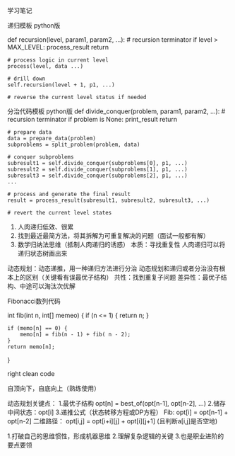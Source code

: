 学习笔记

递归模板 python版

def recursion(level, param1, param2, ...):
    # recursion terminator
    if level > MAX_LEVEL:
        process_result
        return

    # process logic in current level
    process(level, data ...)

    # drill down
    self.recursion(level + 1, p1, ...)

    # reverse the current level status if needed

分治代码模板 python版
def divide_conquer(problem, param1, param2, ...):
    # recursion terminator
    if problem is None:
        print_result
        return

    # prepare data 
    data = prepare_data(problem)
    subproblems = split_problem(problem, data)

    # conquer subproblems
    subresult1 = self.divide_conquer(subproblems[0], p1, ...)
    subresult2 = self.divide_conquer(subproblems[1], p1, ...)
    subresult3 = self.divide_conquer(subproblems[2], p1, ...)
    ...

    # process and generate the final result
    result = process_result(subresult1, subresult2, subresult3, ...)

    # revert the current level states

1. 人肉递归低效、很累
2. 找到最近最简方法，将其拆解为可重复解决的问题（面试一般都有解）
3. 数学归纳法思维（抵制人肉递归的诱惑）
本质：寻找重复性
人肉递归可以将递归状态树画出来

动态规划：动态递推，用一种递归方法进行分治
动态规划和递归或者分治没有根本上的区别（关键看有误最优子结构）
共性：找到重复子问题
差异性：最优子结构、中途可以淘汰次优解

Fibonacci数列代码

int fib(int n, int[] memeo) {
    if (n <= 1) {
        return n;
    }

    if (memo[n] == 0) {
        memo[n] = fib(n - 1) + fib( n - 2);
    }
    return memo[n];

}

right clean code

自顶向下，自底向上（熟练使用） 

动态规划关键点：
1.最优子结构 opt[n] = best_of(opt[n-1], opt[n-2], ...)
2.储存中间状态：opt[i]
3.递推公式（状态转移方程或DP方程）
Fib: opt[i] = opt[n-1] + opt[n-2]
二维路径： opt[i,j] = opt[i+i][j] + opt[i][j+1] (且判断a[i,j]是否空地)

1.打破自己的思维惯性，形成机器思维
2.理解复杂逻辑的关键
3.也是职业进阶的要点要领




